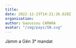 ```yaml
---
title: 
date: 2022-12-23T14:21:26.628Z
organisation: 
author: Gaoussou CAMARA
avatar: "/img/pays/SN.svg"
---
```


Jàmm a Gën 3ᵉ mandat